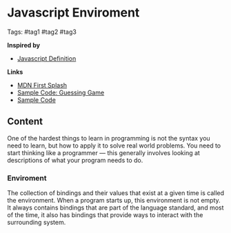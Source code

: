 # Javascript Enviroment

Tags: #tag1 #tag2 #tag3

**Inspired by**
- [Javascript Definition](20220517161029_javascript-definition.md)

**Links**
- [MDN First Splash](https://developer.mozilla.org/en-US/docs/Learn/JavaScript/First_steps/A_first_splash) 
- [Sample Code: Guessing Game](../samples/first-splash/index.html)
- [Sample Code](first-../samples/cofla-story/problem.js)
## Content

One of the hardest things to learn in programming is not the syntax you need to learn, but how to apply it to solve real world problems. You need to start thinking like a programmer — this generally involves looking at descriptions of what your program needs to do. 

### Enviroment

The collection of bindings and their values that exist at a given time is called the environment. When a program starts up, this environment is not empty. It always contains bindings that are part of the language standard, and most of the time, it also has bindings that provide ways to interact with the surrounding system.